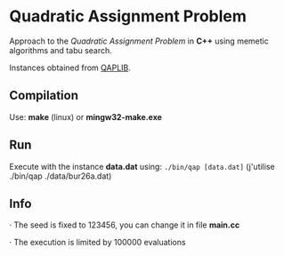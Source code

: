 Quadratic Assignment Problem
============================
Approach to the *Quadratic Assignment Problem* in **C++** using memetic algorithms and tabu search.

Instances obtained from [QAPLIB](http://anjos.mgi.polymtl.ca/qaplib/inst.html).

Compilation
-----------
Use: __make__ (linux) or __mingw32-make.exe__

Run
---------
Execute with the instance __data.dat__ using:    `./bin/qap [data.dat]` (j'utilise ./bin/qap ./data/bur26a.dat)

Info
---------
· The seed is fixed to 123456, you can change it in file __main.cc__

· The execution is limited by 100000 evaluations
